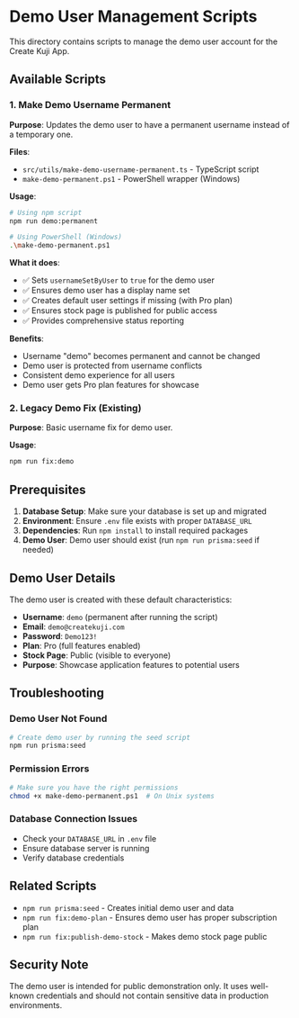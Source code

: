 # Demo User Management Scripts

This directory contains scripts to manage the demo user account for the Create Kuji App.

## Available Scripts

### 1. Make Demo Username Permanent

**Purpose**: Updates the demo user to have a permanent username instead of a temporary one.

**Files**:
- `src/utils/make-demo-username-permanent.ts` - TypeScript script
- `make-demo-permanent.ps1` - PowerShell wrapper (Windows)

**Usage**:

```bash
# Using npm script
npm run demo:permanent

# Using PowerShell (Windows)
.\make-demo-permanent.ps1
```

**What it does**:
- ✅ Sets `usernameSetByUser` to `true` for the demo user
- ✅ Ensures demo user has a display name set
- ✅ Creates default user settings if missing (with Pro plan)
- ✅ Ensures stock page is published for public access
- ✅ Provides comprehensive status reporting

**Benefits**:
- Username "demo" becomes permanent and cannot be changed
- Demo user is protected from username conflicts
- Consistent demo experience for all users
- Demo user gets Pro plan features for showcase

### 2. Legacy Demo Fix (Existing)

**Purpose**: Basic username fix for demo user.

**Usage**:
```bash
npm run fix:demo
```

## Prerequisites

1. **Database Setup**: Make sure your database is set up and migrated
2. **Environment**: Ensure `.env` file exists with proper `DATABASE_URL`
3. **Dependencies**: Run `npm install` to install required packages
4. **Demo User**: Demo user should exist (run `npm run prisma:seed` if needed)

## Demo User Details

The demo user is created with these default characteristics:
- **Username**: `demo` (permanent after running the script)
- **Email**: `demo@createkuji.com`
- **Password**: `Demo123!`
- **Plan**: Pro (full features enabled)
- **Stock Page**: Public (visible to everyone)
- **Purpose**: Showcase application features to potential users

## Troubleshooting

### Demo User Not Found
```bash
# Create demo user by running the seed script
npm run prisma:seed
```

### Permission Errors
```bash
# Make sure you have the right permissions
chmod +x make-demo-permanent.ps1  # On Unix systems
```

### Database Connection Issues
- Check your `DATABASE_URL` in `.env` file
- Ensure database server is running
- Verify database credentials

## Related Scripts

- `npm run prisma:seed` - Creates initial demo user and data
- `npm run fix:demo-plan` - Ensures demo user has proper subscription plan
- `npm run fix:publish-demo-stock` - Makes demo stock page public

## Security Note

The demo user is intended for public demonstration only. It uses well-known credentials and should not contain sensitive data in production environments.